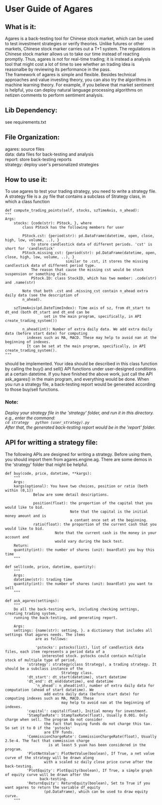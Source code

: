 # User Guide of Agares

## What is it:
  Agares is a back-testing tool for Chinese stock market, which can be used to test investment strategies or verify theories. Unlike futures or other markets, Chinese stock marker carries out a T+1 system. The regulations in Chinese stock marker allows us to take our time instead of reacting promptly. Thus, agares is not for real-time trading; it is instead a analysis tool that might cost a lot of time to see whether 
an trading idea is reasonalbe by reviewing its performance in the pass.  
  The framework of agares is simple and flexible. Besides technical approaches and value investing theory, you can also try the algorithms in machine learning theory. For example, if you believe that market sentiment is helpful, you can deploy natural language processing algorithms on netizen comments to perform sentiment analysis.

## Lib Dependency:
see requirements.txt

## File Organization:
agares: source files  
data: data files for back-testing and analysis  
report: store back-testing reports  
strategy: deploy user's personalized strategies  


## How to use it:
  To use agares to test your trading strategy, you need to write a strategy file. A strategy file is a .py file that contains a subclass of Strategy class, in which a class function 

    def compute_trading_points(self, stocks, szTimeAxis, n_ahead):
	"""
	Args:
	    stocks: {code(str): PStock, }, where
		    class PStock has the following members for user

		    PStock.cst: {period(str): pd.DataFrame(datetime, open, close, high, low, volume, ..), }
				to store candlestick data of different periods. 'cst' is short for 'candlestick'
		    PStock.missing_cst: {period(str): pd.DataFrame(datetime, open, close, high, low, volume, ..), }
                                similar to .cst, it stores the missing candlestick data of different period type.
				The reason that cause the missing cst would be stock suspension or something else.
        	    PStock.ID: class StockID, which has two member: .code(str) and .name(str)

		    Note that both .cst and .missing_cst contain n_ahead extra daily data (see the description of 
		    n_ahead).

	    szTimeAxis(pd.DateTimeIndex): Time axis of sz, from dt_start to dt_end (both dt_start and dt_end can be
					  set in the main program, specifically, in API create_trading_system())

            n_ahead(int): Number of extra daily data. We add extra daily data (before start date) for computing 
			  indexes such as MA, MACD. These may help to avoid nan at the beginning of indexes.
			  It can be set at the main program, specifically, in API create_trading_system(). 
	"""

should be implemented. Your idea should be described in this class function by calling the buy() and sell() API functions under user-designed conditions at a certain datetime. If you have finished the above work, just call the API ask_agares() in the main program, and everything would be done. When you run a strategy file, a back-testing report would be generated according to those buy/sell functions.

### Note:
*Deploy your strategy file in the 'strategy' folder, and run it in this directory.
e.g., enter the command:  
`cd strategy  
python (user_strategy).py`  
After that, the generated back-testing report would be in the 'report' folder.*
 
## API for writting a strategy file:
The following APIs are designed for writing a strategy. Before using them, you should 
import them from agares.engine.ag. There are some demos in the 'strategy' folder that 
might be helpful.

	def buy(code, price, datetime, **kargs):
	    """
	    Args: 
		kargs(optional): You have two choices, position or ratio (both within (0,1])
				 Below are some detail descriptions.

				 position(float): the proportion of the capital that you would like to bid. 	
				                  Note that the capital is the initial money amount and is 
				                  a contant once set at the beginning.
				 ratio(float): the proportion of the current cash that you would like to bid. 	
					       Note that the current cash is the money in your account and 
					       would vary during the back test.
	    Return:
		quantity(int): the number of shares (unit: boardlot) you buy this time
	    """

	def sell(code, price, datetime, quantity):
	    """
	    Args: 
		datetime(str): trading time
		quantity(int): the number of shares (unit: boardlot) you want to sell	
	    """

	def ask_agares(settings):
	    """
	    Do all the back-testing work, including checking settings, creating trading system, 
	    running the back-testing, and generating report.

	    Args: 
		settings: {name(str): setting, }. a dictionary that includes all settings that agares needs. The items 
		          are as follows:

		          'pstocks': pstocks(list), list of candlestick data files, each item represents a period data of a 
				     interested stock. pstocks could contain multiple stock of multiple type of period.
			  'strategy': strategy(class Strategy), a trading strategy. It should be a subclass instance of the 
		                      Strategy class.
			  'dt_start': dt_start(datetime), start datetime
			  'dt_end': dt_end(datetime), end datetime
	    		  'n_ahead': n_ahead(int), number of extra daily data for computation (ahead of start datatime). We 
				      add extra daily data (before start date) for computing indexes such as MA, MACD. These 
		                      may help to avoid nan at the beginning of indexes.
			  'capital': capital(float), Initial money for investment.
			  'StampTaxRate': StampTaxRate(float), Usually 0.001. Only charge when sell. The program do not consider 
					  the fact that buying funds do not charge this tax. So set it to 0 if the 'pstocks' 
					  are ETF funds.
			  'CommissionChargeRate': CommissionChargeRate(float), Usually 2.5e-4. The fact that commission charge 
						is at least 5 yuan has been considered in the program.
			  'PlotNetValue': PlotNetValue(boolean), If True, a net value curve of the strategy will be drawn along 
					  with a scaled sz daily close price curve after the back-testing.
			  'PlotEquity': PlotEquity(boolean), If True, a simple graph of equity curve will be drawn after the 
					back-testing.
			  'ReturnEquity': ReturnEquity(boolean), Set to True if you want agares to return the variable df_equity 
					  (pd.DataFrame), which can be used to draw equity curve. 
	    """















